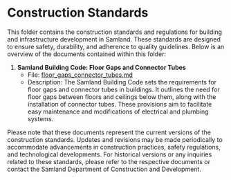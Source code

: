 # Construction Standards

This folder contains the construction standards and regulations for building and infrastructure development in Samland. These standards are designed to ensure safety, durability, and adherence to quality guidelines. Below is an overview of the documents contained within this folder:

1. **Samland Building Code: Floor Gaps and Connector Tubes**
   - File: [floor_gaps_connector_tubes.md](./floor_gaps_connector_tubes.md)
   - Description: The Samland Building Code sets the requirements for floor gaps and connector tubes in buildings. It outlines the need for floor gaps between floors and ceilings below them, along with the installation of connector tubes. These provisions aim to facilitate easy maintenance and modifications of electrical and plumbing systems.

Please note that these documents represent the current versions of the construction standards. Updates and revisions may be made periodically to accommodate advancements in construction practices, safety regulations, and technological developments. For historical versions or any inquiries related to these standards, please refer to the respective documents or contact the Samland Department of Construction and Development.
